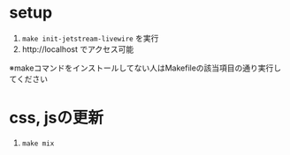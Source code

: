 # setup
1. `make init-jetstream-livewire` を実行 
2. http://localhost でアクセス可能

※makeコマンドをインストールしてない人はMakefileの該当項目の通り実行してください

# css, jsの更新
1. `make mix`
